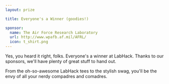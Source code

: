 ```yaml
---
layout: prize 

title: Everyone's a Winner (goodies!)

sponsor:
  name: The Air Force Research Laboratory
  url: http://www.wpafb.af.mil/AFRL/
  icon: t_shirt.png
---
```

Yes, you heard it right, folks. Everyone's a winner at LabHack. Thanks to our sponsors, we'll have plenty of great stuff to hand out.

From the oh-so-awesome LabHack tees to the stylish swag, you'll be the envy of all your nerdy compadres and comadres.
